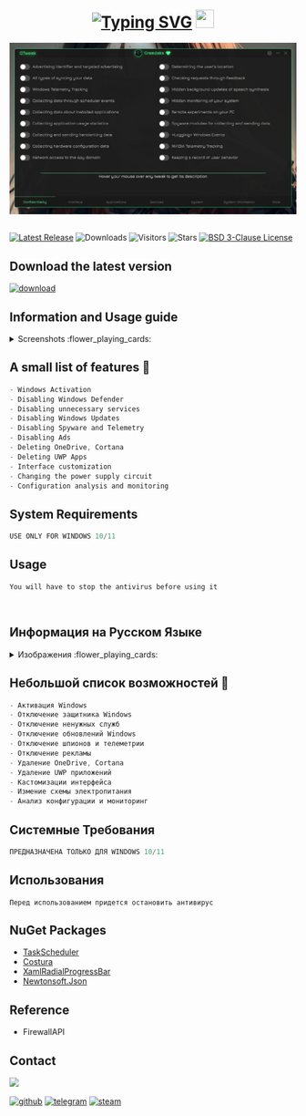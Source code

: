 <h1 align="center"> <a href="https://git.io/typing-svg"><img src="https://readme-typing-svg.herokuapp.com?font=Jura&weight=600&size=40&duration=1000&pause=3000&color=16BD72&multiline=true&width=160&lines=GTweak" alt="Typing SVG" /></a> <img width="32" height="32" src="https://github.com/Greedeks/GTweak/assets/82948926/62527a34-0a06-4bd1-8515-c23a33c73bf2"/> </h1>

![Logo](https://github.com/Greedeks/GTweak/blob/main/Intro.gif)
## 
[![Latest Release](https://img.shields.io/github/v/release/Greedeks/GTweak?style=for-the-badge&color=16BD72)](https://github.com/Greedeks/GTweak/releases/latest)
![Downloads](https://img.shields.io/github/downloads/Greedeks/GTweak/total.svg?style=for-the-badge&color=%231EB1D2)
![Visitors](https://kounter.kerolloz.dev/badge/Views?style=for-the-badge&color=16BD72)
![Stars](https://img.shields.io/github/stars/greedeks/gtweak?style=for-the-badge&color=%231EB1D2)
[![BSD 3-Clause License](https://img.shields.io/badge/License-BSD%203--Clause-yellow.svg?style=for-the-badge&color=16BD72)](https://github.com/Greedeks/GTweak/blob/main/LICENSE)
##

## Download the latest version
[![download](https://github.com/user-attachments/assets/08277d2a-fe0d-4eea-b351-6b3ed97c97a2)](https://github.com/Greedeks/GTweak/releases/latest/download/GTweak.exe)
##

## Information and Usage guide
<details>
  <summary>Screenshots :flower_playing_cards: </summary>
  <img src="https://github.com/Greedeks/GTweak/blob/main/ImageEN/Confidentiality.png"/>
  <img src="https://github.com/Greedeks/GTweak/blob/main/ImageEN/Interface.png"/>
  <img src="https://github.com/Greedeks/GTweak/blob/main/ImageEN/Applications.png"/>
  <img src="https://github.com/Greedeks/GTweak/blob/main/ImageEN/Services.png"/>
  <img src="https://github.com/Greedeks/GTweak/blob/main/ImageEN/System.png"/>
  <img src="https://github.com/Greedeks/GTweak/blob/main/ImageEN/More.png"/>
</details>

## A small list of features :wrench:
```c#
- Windows Activation
- Disabling Windows Defender
- Disabling unnecessary services
- Disabling Windows Updates
- Disabling Spyware and Telemetry
- Disabling Ads
- Deleting OneDrive, Cortana
- Deleting UWP Apps
- Interface customization
- Changing the power supply circuit
- Сonfiguration analysis and monitoring
```
## System Requirements
```c#
USE ONLY FOR WINDOWS 10/11
 ```
## Usage
```
You will have to stop the antivirus before using it
 ```
<br/>

## Информация на Русском Языке
<details>
  <summary>Изображения :flower_playing_cards:</summary>
  <img src="https://github.com/Greedeks/GTweak/blob/main/ImageRU/Confidentiality.png"/>
  <img src="https://github.com/Greedeks/GTweak/blob/main/ImageRU/Interface.png"/>
  <img src="https://github.com/Greedeks/GTweak/blob/main/ImageRU/Applications.png"/>
  <img src="https://github.com/Greedeks/GTweak/blob/main/ImageRU/Services.png"/>
  <img src="https://github.com/Greedeks/GTweak/blob/main/ImageRU/System.png"/>
  <img src="https://github.com/Greedeks/GTweak/blob/main/ImageRU/More.png"/>
</details>

## Небольшой список возможностей :wrench:
```c#
- Активация Windows
- Отключение защитника Windows
- Отключение ненужных служб
- Отключение обновлений Windows
- Отключение шпионов и телеметрии
- Отключение рекламы
- Удаление OneDrive, Cortana
- Удаление UWP приложений
- Кастомизации интерфейса
- Измение схемы электропитания
- Анализ конфигурации и мониторинг
```
## Системные Требования
```c#
ПРЕДНАЗНАЧЕНА ТОЛЬКО ДЛЯ WINDOWS 10/11
```
## Использования
```
Перед использованием придется остановить антивирус
```

## NuGet Packages
- [TaskScheduler](https://www.nuget.org/packages/TaskScheduler/)
- [Costura](https://github.com/Fody/Costura)
- [XamlRadialProgressBar](https://www.nuget.org/packages/XamlRadialProgressBar)
- [Newtonsoft.Json](https://www.nuget.org/packages/Newtonsoft.Json/13.0.2-beta1)

## Reference
- FirewallAPI

## Contact
<img src="https://avatars.githubusercontent.com/u/82948926?s=400&u=66ddd72b29af1ac8b262281b183da6d191c5a71d&v=4" width="100px;"/>

[![github](https://img.shields.io/badge/Github-gray?style=for-the-badge&logo=github&logoColor=white)](https://github.com/Greedeks)
[![telegram](https://img.shields.io/badge/Telegram-1DA1F2?style=for-the-badge&logo=telegram&logoColor=white)](https://t.me/Greedeks)
[![steam](https://img.shields.io/badge/STEAM-042430?style=for-the-badge&logo=steam&logoColor=white)](https://steamcommunity.com/id/greedeks/)
